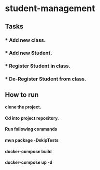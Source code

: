 # student-management

## Tasks
### * Add new class.
### * Add new Student.
### * Register Student in class.
### * De-Register Student from class.

## How to run
#### clone the project.
#### Cd into project repository.

#### Run following commands

#### mvn package -DskipTests
#### docker-compose build
#### docker-compose up -d
